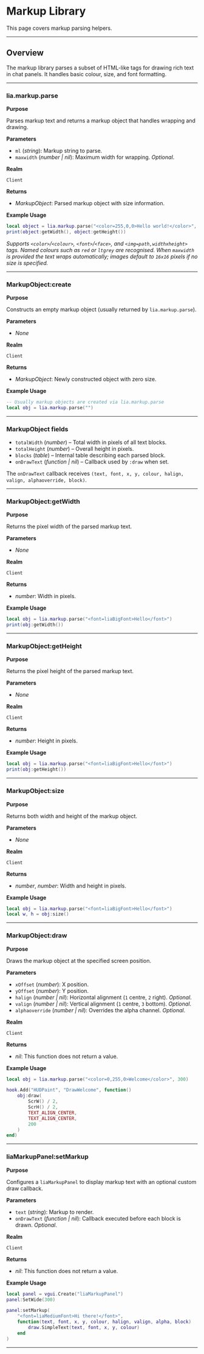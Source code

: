 # Markup Library

This page covers markup parsing helpers.

---

## Overview

The markup library parses a subset of HTML-like tags for drawing rich text in chat panels. It handles basic colour, size, and font formatting.

---

### lia.markup.parse

**Purpose**

Parses markup text and returns a markup object that handles wrapping and drawing.

**Parameters**

* `ml` (*string*): Markup string to parse.
* `maxwidth` (*number | nil*): Maximum width for wrapping. *Optional*.

**Realm**

`Client`

**Returns**

* *MarkupObject*: Parsed markup object with size information.

**Example Usage**

```lua
local object = lia.markup.parse("<color=255,0,0>Hello world!</color>", 200)
print(object:getWidth(), object:getHeight())
```

*Supports `<color>`/`<colour>`, `<font>`/`<face>`, and `<img=path,widthxheight>` tags. Named colours such as `red` or `ltgrey` are recognised. When `maxwidth` is provided the text wraps automatically; images default to `16x16` pixels if no size is specified.*

---

### MarkupObject:create

**Purpose**

Constructs an empty markup object (usually returned by `lia.markup.parse`).

**Parameters**

* *None*

**Realm**

`Client`

**Returns**

* *MarkupObject*: Newly constructed object with zero size.

**Example Usage**

```lua
-- Usually markup objects are created via lia.markup.parse
local obj = lia.markup.parse("")
```

---

### MarkupObject fields

* `totalWidth` (*number*) – Total width in pixels of all text blocks.
* `totalHeight` (*number*) – Overall height in pixels.
* `blocks` (*table*) – Internal table describing each parsed block.
* `onDrawText` (*function | nil*) – Callback used by `:draw` when set.

The `onDrawText` callback receives `(text, font, x, y, colour, halign, valign, alphaoverride, block)`.

---

### MarkupObject:getWidth

**Purpose**

Returns the pixel width of the parsed markup text.

**Parameters**

* *None*

**Realm**

`Client`

**Returns**

* *number*: Width in pixels.

**Example Usage**

```lua
local obj = lia.markup.parse("<font=liaBigFont>Hello</font>")
print(obj:getWidth())
```

---

### MarkupObject:getHeight

**Purpose**

Returns the pixel height of the parsed markup text.

**Parameters**

* *None*

**Realm**

`Client`

**Returns**

* *number*: Height in pixels.

**Example Usage**

```lua
local obj = lia.markup.parse("<font=liaBigFont>Hello</font>")
print(obj:getHeight())
```

---

### MarkupObject:size

**Purpose**

Returns both width and height of the markup object.

**Parameters**

* *None*

**Realm**

`Client`

**Returns**

* *number*, *number*: Width and height in pixels.

**Example Usage**

```lua
local obj = lia.markup.parse("<font=liaBigFont>Hello</font>")
local w, h = obj:size()
```

---

### MarkupObject:draw

**Purpose**

Draws the markup object at the specified screen position.

**Parameters**

* `xOffset` (*number*): X position.
* `yOffset` (*number*): Y position.
* `halign` (*number | nil*): Horizontal alignment (`1` centre, `2` right). *Optional*.
* `valign` (*number | nil*): Vertical alignment (`1` centre, `3` bottom). *Optional*.
* `alphaoverride` (*number | nil*): Overrides the alpha channel. *Optional*.

**Realm**

`Client`

**Returns**

* *nil*: This function does not return a value.

**Example Usage**

```lua
local obj = lia.markup.parse("<color=0,255,0>Welcome</color>", 300)

hook.Add("HUDPaint", "DrawWelcome", function()
    obj:draw(
        ScrW() / 2,
        ScrH() / 2,
        TEXT_ALIGN_CENTER,
        TEXT_ALIGN_CENTER,
        200
    )
end)
```

---

### liaMarkupPanel:setMarkup

**Purpose**

Configures a `liaMarkupPanel` to display markup text with an optional custom draw callback.

**Parameters**

* `text` (*string*): Markup to render.
* `onDrawText` (*function | nil*): Callback executed before each block is drawn. *Optional*.

**Realm**

`Client`

**Returns**

* *nil*: This function does not return a value.

**Example Usage**

```lua
local panel = vgui.Create("liaMarkupPanel")
panel:SetWide(300)

panel:setMarkup(
    "<font=liaMediumFont>Hi there!</font>",
    function(text, font, x, y, colour, halign, valign, alpha, block)
        draw.SimpleText(text, font, x, y, colour)
    end
)
```

---
